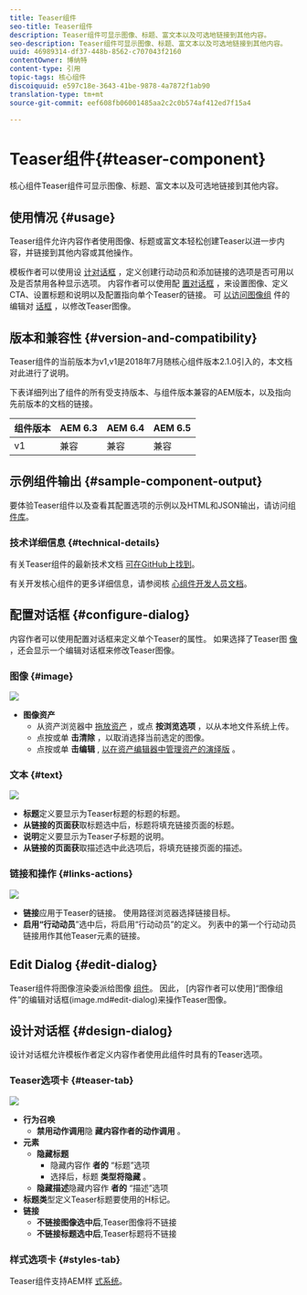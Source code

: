 ```yaml
---
title: Teaser组件
seo-title: Teaser组件
description: Teaser组件可显示图像、标题、富文本以及可选地链接到其他内容。
seo-description: Teaser组件可显示图像、标题、富文本以及可选地链接到其他内容。
uuid: 46989314-df37-448b-8562-c707043f2160
contentOwner: 博纳特
content-type: 引用
topic-tags: 核心组件
discoiquuid: e597c18e-3643-41be-9878-4a7872f1ab90
translation-type: tm+mt
source-git-commit: eef608fb06001485aa2c2c0b574af412ed7f15a4

---
```



# Teaser组件{#teaser-component}

核心组件Teaser组件可显示图像、标题、富文本以及可选地链接到其他内容。

## 使用情况 {#usage}

Teaser组件允许内容作者使用图像、标题或富文本轻松创建Teaser以进一步内容，并链接到其他内容或其他操作。

模板作者可以使用设 [计对话框](#design-dialog) ，定义创建行动动员和添加链接的选项是否可用以及是否禁用各种显示选项。 内容作者可以使用配 [置对话框](#configure-dialog) ，来设置图像、定义CTA、设置标题和说明以及配置指向单个Teaser的链接。 可 [以访问图像组](image.md#edit-dialog) 件的编辑对 [话框](image.md) ，以修改Teaser图像。

## 版本和兼容性 {#version-and-compatibility}

Teaser组件的当前版本为v1,v1是2018年7月随核心组件版本2.1.0引入的，本文档对此进行了说明。

下表详细列出了组件的所有受支持版本、与组件版本兼容的AEM版本，以及指向先前版本的文档的链接。

| 组件版本 | AEM 6.3 | AEM 6.4 | AEM 6.5 |
|---|---|---|---|
| v1 | 兼容 | 兼容 | 兼容 |

## 示例组件输出 {#sample-component-output}

要体验Teaser组件以及查看其配置选项的示例以及HTML和JSON输出，请访问组 [件库](http://opensource.adobe.com/aem-core-wcm-components/library/teaser.html)。

### 技术详细信息 {#technical-details}

有关Teaser组件的最新技术文档 [可在GitHub上找到](https://github.com/adobe/aem-core-wcm-components/blob/master/content/src/content/jcr_root/apps/core/wcm/components/teaser/v1/teaser)。

有关开发核心组件的更多详细信息，请参阅核 [心组件开发人员文档](developing.md)。

## 配置对话框 {#configure-dialog}

内容作者可以使用配置对话框来定义单个Teaser的属性。 如果选择了Teaser图 [像](#edit-dialog) ，还会显示一个编辑对话框来修改Teaser图像。

### 图像 {#image}

![](assets/screen_shot_2018-07-03at104125.png)

* **图像资产**
   * 从资产浏览器中 [拖放资产](https://helpx.adobe.com/experience-manager/6-5/sites/authoring/using/author-environment-tools.html) ，或点 **按浏览选项** ，以从本地文件系统上传。
   * 点按或单 **击清除** ，以取消选择当前选定的图像。
   * 点按或单 **击编辑** , [以在资产编辑器中管理资产的演绎版](https://helpx.adobe.com/experience-manager/6-5/assets/using/managing-assets-touch-ui.html) 。

### 文本 {#text}

![](assets/screen_shot_2018-07-03at104138.png)

* **标题**&#x200B;定义要显示为Teaser标题的标题的标题。
* **从链接的页面获**&#x200B;取标题选中后，标题将填充链接页面的标题。
* **说明**&#x200B;定义要显示为Teaser子标题的说明。
* **从链接的页面获**&#x200B;取描述选中此选项后，将填充链接页面的描述。

### 链接和操作 {#links-actions}

![](assets/screen_shot_2018-07-03at104146.png)

* **链接**&#x200B;应用于Teaser的链接。 使用路径浏览器选择链接目标。
* **启用“行动动员**”选中后，将启用“行动动员”的定义。 列表中的第一个行动动员链接用作其他Teaser元素的链接。

## Edit Dialog {#edit-dialog}

Teaser组件将图像渲染委派给图像 [组件](image.md)。 因此， [内容作者可以使用]“图像组件”的编辑对话框(image.md#edit-dialog)来操作Teaser图像。

## 设计对话框 {#design-dialog}

设计对话框允许模板作者定义内容作者使用此组件时具有的Teaser选项。

### Teaser选项卡 {#teaser-tab}

![](assets/screen_shot_2018-07-03at105958.png)

* **行为召唤**
   * **禁用动作调用**&#x200B;隐 **藏内容作者的动作调用** 。
* **元素**
   * **隐藏标题**
      * 隐藏内容作 **者的** “标题”选项
      * 选择后，标题 **类型将隐藏** 。
   * **隐藏描述**&#x200B;隐藏内容作 **者的** “描述”选项
* **标题类**&#x200B;型定义Teaser标题要使用的H标记。
* **链接**
   * **不链接图像选中后**,Teaser图像将不链接
   * **不链接标题选中后**,Teaser标题将不链接

### 样式选项卡 {#styles-tab}

Teaser组件支持AEM样 [式系统](authoring.md#component-styling)。
